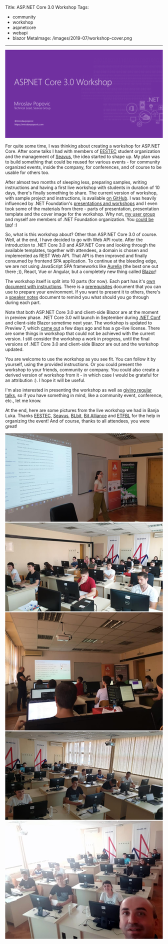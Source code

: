 Title: ASP.NET Core 3.0 Workshop
Tags:
  - community
  - workshop
  - aspnetcore
  - webapi
  - blazor
MetaImage: /images/2019-07/workshop-cover.png
---

![ASP.NET Core 3.0 Workshop](/images/2019-07/workshop-cover.png)

For quite some time, I was thinking about creating a workshop for ASP.NET Core. After some talks I had with members of [EESTEC](https://www.facebook.com/eestec.lcbanjaluka/) student organization and the management of [Seavus](https://seavus.com/), the idea started to shape up. My plan was to build something that could be reused for various events - for community organized events, inside the company, for conferences, and of course to be usable for others too.

After almost two months of sleeping less, preparing samples, writing instructions and having a first live workshop with students in duration of 10 days, there's finally something to share. The current version of workshop, with sample project and instructions, is available [on GitHub](https://github.com/miroslavpopovic/aspnetcore-workshop). I was heavily influenced by .NET Foundation's [presentations and workshops](https://presentations.dotnetfoundation.org/) and I even took some of the materials from there - parts of presentation, presentation template and the cover image for the workshop. Why not, [my user group](https://www.meetup.com/BLbitUG/) and myself are members of .NET Foundation organization. You [could be too](https://dotnetfoundation.org/get-involved)! :)

So, what is this workshop about? Other than ASP.NET Core 3.0 of course. Well, at the end, I have decided to go with Web API route. After the introduction to .NET Core 3.0 and ASP.NET Core and looking through the available templates, together with attendees, a domain is chosen and implemented as REST Web API. That API is then improved and finally consumed by frontend SPA application. To continue at the bleeding edge, we are not using JavaScript SPA frameworks like [Aurelia](https://aurelia.io/) (the best one out there ;)), React, Vue or Angular, but a completely new thing called [Blazor](https://dotnet.microsoft.com/apps/aspnet/web-apps/client)!

The workshop itself is split into 10 parts (for now). Each part has it's [own document with instructions](https://github.com/miroslavpopovic/aspnetcore-workshop/tree/master/docs). There is a [prerequisites](https://github.com/miroslavpopovic/aspnetcore-workshop/blob/master/docs/00-prerequisites.md) document that you can use to prepare your environment. If you want to present it to others, there's a [speaker notes](https://github.com/miroslavpopovic/aspnetcore-workshop/blob/master/docs/speaker-notes.md) document to remind you what should you go through during each part.

Note that both ASP.NET Core 3.0 and client-side Blazor are at the moment in preview phase. .NET Core 3.0 will launch in September during [.NET Conf](https://www.dotnetconf.net/) and client-side Blazor sometime next year. The workshop is updated to Preview 7, which [came out](https://devblogs.microsoft.com/dotnet/announcing-net-core-3-0-preview-7/) a few days ago and has a go-live license. There are some things in workshop that could not be achieved with the current version. I still consider the workshop a work in progress, until the final versions of .NET Core 3.0 and client-side Blazor are out and the workshop updated.

You are welcome to use the workshop as you see fit. You can follow it by yourself, using the provided instructions. Or you could present the workshop to your friends, community or company. You could also create a derived version of workshop from it - in which case I would be grateful for an attribution :). I hope it will be useful.

I'm also interested in presenting the workshop as well as [giving regular talks](https://miroslavpopovic.com/speaking), so if you have something in mind, like a community event, conference, etc., let me know.

At the end, here are some pictures from the live workshop we had in Banja Luka. Thanks [EESTEC](https://www.facebook.com/eestec.lcbanjaluka/), [Seavus](https://seavus.com/), [BLbit](https://www.meetup.com/BLbitUG/), [Bit Alliance](http://bit-alliance.ba/) and [ETFBL](https://etf.unibl.org/index.php/en/home) for the help in organizing the event! And of course, thanks to all attendees, you were great!

![ASP.NET Core 3.0 Workshop, Banja Luka](/images/2019-07/workshop-1.jpg)
![ASP.NET Core 3.0 Workshop, Banja Luka](/images/2019-07/workshop-2.jpg)
![ASP.NET Core 3.0 Workshop, Banja Luka](/images/2019-07/workshop-3.jpg)
![ASP.NET Core 3.0 Workshop, Banja Luka](/images/2019-07/workshop-4.jpg)
![ASP.NET Core 3.0 Workshop, Banja Luka](/images/2019-07/workshop-5.jpg)
